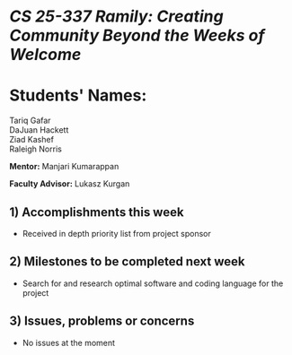 # *CS 25-337 Ramily: Creating Community Beyond the Weeks of Welcome*

# **Students' Names:**
Tariq Gafar<br />
DaJuan Hackett<br />
Ziad Kashef<br />
Raleigh Norris

**Mentor:**
Manjari Kumarappan

**Faculty Advisor:**
Lukasz Kurgan

## 1) Accomplishments this week ##
   - Received in depth priority list from project sponsor

## 2) Milestones to be completed next week ##
   - Search for and research optimal software and coding language for the project

## 3) Issues, problems or concerns ##
   - No issues at the moment